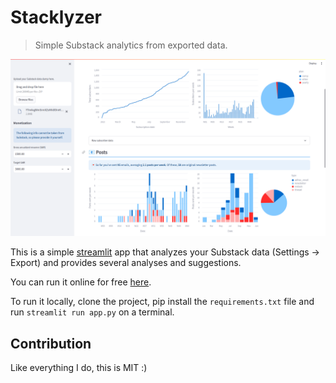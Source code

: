 # Stacklyzer

> Simple Substack analytics from exported data.

![](screenshot.png)

This is a simple [streamlit](https://streamlit.io) app that analyzes your Substack data (Settings -> Export) and provides several analyses and suggestions.

You can run it online for free [here](https://stacklyzer.streamlit.app).

To run it locally, clone the project, pip install the `requirements.txt` file and run `streamlit run app.py` on a terminal.

## Contribution

Like everything I do, this is MIT :)

